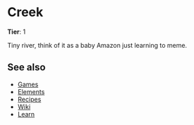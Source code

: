 # Creek

**Tier**: 1

Tiny river, think of it as a baby Amazon just learning to meme.

## See also

* [Games](/wiki/games)
* [Elements](/wiki/elements)
* [Recipes](/wiki/recipes)
* [Wiki](/wiki/index)
* [Learn](/learn/index)